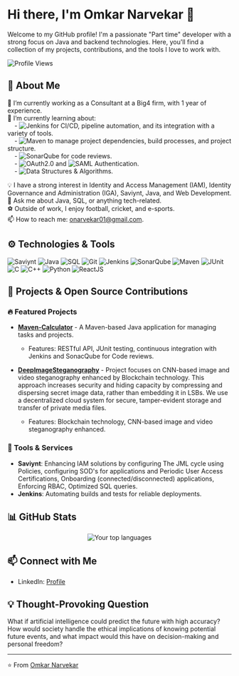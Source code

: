 # Hi there, I'm Omkar Narvekar 👋

Welcome to my GitHub profile! I'm a passionate "Part time" developer with a strong focus on Java and backend technologies. Here, you'll find a collection of my projects, contributions, and the tools I love to work with.

![Profile Views](https://komarev.com/ghpvc/?username=OmkarNarvekar001&color=brightgreen)

## 🚀 About Me

 💼 I’m currently working as a Consultant at a Big4 firm, with 1 year of experience.<br>
 🌱 I’m currently learning about:  
&nbsp;&nbsp;&nbsp;&nbsp;- ![Jenkins](https://img.shields.io/badge/-Jenkins-D24939?style=flat&logo=jenkins&logoColor=white)
 for CI/CD, pipeline automation, and its integration with a variety of tools.  
&nbsp;&nbsp;&nbsp;&nbsp;- ![Maven](https://img.shields.io/badge/-Maven-C71A36?style=flat&logo=apache-maven&logoColor=white)
 to manage project dependencies, build processes, and project structure.  
&nbsp;&nbsp;&nbsp;&nbsp;- ![SonarQube](https://img.shields.io/badge/-SonarQube-4E9BCD?style=flat&logo=sonarqube&logoColor=white)
 for code reviews.  
&nbsp;&nbsp;&nbsp;&nbsp;- ![OAuth2.0](https://img.shields.io/badge/OAuth2.0-2A2F4F?style=flat&logo=oauth&logoColor=white) and ![SAML Authentication](https://img.shields.io/badge/SAML-0072C6?style=flat&logo=security&logoColor=white). <br>
&nbsp;&nbsp;&nbsp;&nbsp;- ![Data Structures & Algorithms](https://img.shields.io/badge/Data_Structures_and_Algorithms-004B87?style=flat&logo=java&logoColor=white).

 💡 I have a strong interest in Identity and Access Management (IAM), Identity Governance and Administration (IGA), Saviynt, Java, and Web Development.<br>
 💬 Ask me about Java, SQL, or anything tech-related.<br>
 ⚽ Outside of work, I enjoy football, cricket, and e-sports.<br>
 📫 How to reach me: [onarvekar01@gmail.com](mailto:onarvekar01@gmail.com).<br>

## ⚙️ Technologies & Tools

![Saviynt](https://img.shields.io/badge/-Saviynt-0082CA?style=flat&logoColor=white)
![Java](https://img.shields.io/badge/-Java-007396?style=flat&logo=java&logoColor=white)
![SQL](https://img.shields.io/badge/-SQL-4479A1?style=flat&logo=postgresql&logoColor=white)
![Git](https://img.shields.io/badge/-Git-F05032?style=flat&logo=git&logoColor=white)
![Jenkins](https://img.shields.io/badge/-Jenkins-D24939?style=flat&logo=jenkins&logoColor=white)
![SonarQube](https://img.shields.io/badge/-SonarQube-4E9BCD?style=flat&logo=sonarqube&logoColor=white)
![Maven](https://img.shields.io/badge/-Maven-C71A36?style=flat&logo=apache-maven&logoColor=white)
![JUnit](https://img.shields.io/badge/-JUnit-25A162?style=flat&logo=junit5&logoColor=white)
![C](https://img.shields.io/badge/-C-A8B9CC?style=flat&logo=c&logoColor=white)
![C++](https://img.shields.io/badge/-C++-00599C?style=flat&logo=c%2B%2B&logoColor=white)
![Python](https://img.shields.io/badge/-Python-3776AB?style=flat&logo=python&logoColor=white)
![ReactJS](https://img.shields.io/badge/-ReactJS-61DAFB?style=flat&logo=react&logoColor=white)

## 🔧 Projects & Open Source Contributions

### 🔥 Featured Projects

- [**Maven-Calculator**](https://github.com/OmkarNarvekar001/Maven-Calculator) - A Maven-based Java application for managing tasks and projects.
  - Features: RESTful API, JUnit testing, continuous integration with Jenkins and SonacQube for Code reviews.
  
- [**DeepImageSteganography**](https://github.com/OmkarNarvekar001/DeepImageSteganography) - Project focuses on CNN-based image and video steganography enhanced by Blockchain technology. This approach increases security and hiding capacity by compressing and dispersing secret image data, rather than embedding it in LSBs. We use a decentralized cloud system for secure, tamper-evident storage and transfer of private media files.
  - Features: Blockchain technology, CNN-based image and video steganography enhanced.

### 🔧 Tools & Services

- **Saviynt**: Enhancing IAM solutions by configuring The JML cycle using Policies, configuring SOD's for applications and Periodic User Access Certifications, Onboarding (connected/disconnected) applications, Enforcing RBAC, Optimized SQL queries.
- **Jenkins**: Automating builds and tests for reliable deployments.

## 📊 GitHub Stats

<p align="center">
  <img src="https://github-readme-stats.vercel.app/api/top-langs/?username=OmkarNarvekar001&layout=compact&theme=radical" alt="Your top languages" />
</p>

## 📫 Connect with Me

- LinkedIn: [Profile](https://www.linkedin.com/in/omkar-narvekar01)

## 💡 Thought-Provoking Question

What if artificial intelligence could predict the future with high accuracy? How would society handle the ethical implications of knowing potential future events, and what impact would this have on decision-making and personal freedom?

---

⭐️ From [Omkar Narvekar](https://github.com/OmkarNarvekar001)
